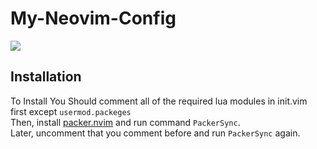 # My-Neovim-Config

![](https://i.imgur.com/2pdweE9.png)

## Installation
To Install You Should comment all of the required lua modules in init.vim first except `usermod.packeges`  
Then, install [packer.nvim](https://github.com/wbthomason/packer.nvim) and run command `PackerSync`.  
Later, uncomment that you comment before and run `PackerSync` again.  

